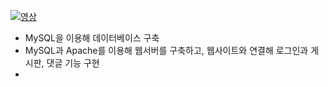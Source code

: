 [![영상](http://img.youtube.com/vi/H_H9069172M/0.jpg)](https://youtu.be/H_H9069172M?t=0s) 

- MySQL을 이용해 데이터베이스 구축
- MySQL과 Apache를 이용해 웹서버를 구축하고, 웹사이트와 연결해 로그인과 게시판, 댓글 기능 구현
- 
